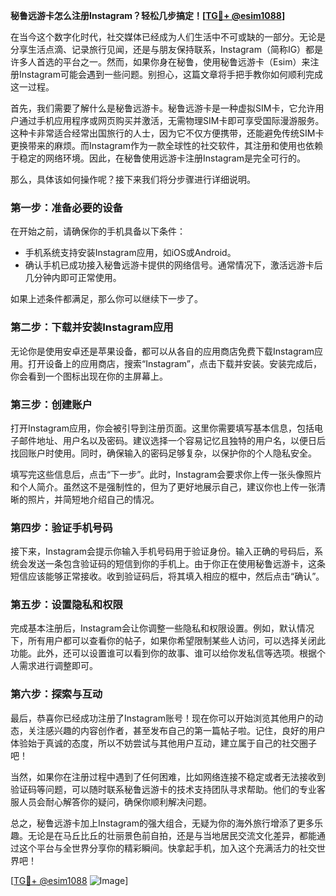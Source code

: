 **秘鲁远游卡怎么注册Instagram？轻松几步搞定！[[TG💪+ @esim1088](https://t.me/s/esim1088)]**

在当今这个数字化时代，社交媒体已经成为人们生活中不可或缺的一部分。无论是分享生活点滴、记录旅行见闻，还是与朋友保持联系，Instagram（简称IG）都是许多人首选的平台之一。然而，如果你身在秘鲁，使用秘鲁远游卡（Esim）来注册Instagram可能会遇到一些问题。别担心，这篇文章将手把手教你如何顺利完成这一过程。

首先，我们需要了解什么是秘鲁远游卡。秘鲁远游卡是一种虚拟SIM卡，它允许用户通过手机应用程序或网页购买并激活，无需物理SIM卡即可享受国际漫游服务。这种卡非常适合经常出国旅行的人士，因为它不仅方便携带，还能避免传统SIM卡更换带来的麻烦。而Instagram作为一款全球性的社交软件，其注册和使用也依赖于稳定的网络环境。因此，在秘鲁使用远游卡注册Instagram是完全可行的。

那么，具体该如何操作呢？接下来我们将分步骤进行详细说明。

### 第一步：准备必要的设备

在开始之前，请确保你的手机具备以下条件：
- 手机系统支持安装Instagram应用，如iOS或Android。
- 确认手机已成功接入秘鲁远游卡提供的网络信号。通常情况下，激活远游卡后几分钟内即可正常使用。

如果上述条件都满足，那么你可以继续下一步了。

### 第二步：下载并安装Instagram应用

无论你是使用安卓还是苹果设备，都可以从各自的应用商店免费下载Instagram应用。打开设备上的应用商店，搜索“Instagram”，点击下载并安装。安装完成后，你会看到一个图标出现在你的主屏幕上。

### 第三步：创建账户

打开Instagram应用，你会被引导到注册页面。这里你需要填写基本信息，包括电子邮件地址、用户名以及密码。建议选择一个容易记忆且独特的用户名，以便日后找回账户时使用。同时，确保输入的密码足够复杂，以保护你的个人隐私安全。

填写完这些信息后，点击“下一步”。此时，Instagram会要求你上传一张头像照片和个人简介。虽然这不是强制性的，但为了更好地展示自己，建议你也上传一张清晰的照片，并简短地介绍自己的情况。

### 第四步：验证手机号码

接下来，Instagram会提示你输入手机号码用于验证身份。输入正确的号码后，系统会发送一条包含验证码的短信到你的手机上。由于你正在使用秘鲁远游卡，这条短信应该能够正常接收。收到验证码后，将其填入相应的框中，然后点击“确认”。

### 第五步：设置隐私和权限

完成基本注册后，Instagram会让你调整一些隐私和权限设置。例如，默认情况下，所有用户都可以查看你的帖子，如果你希望限制某些人访问，可以选择关闭此功能。此外，还可以设置谁可以看到你的故事、谁可以给你发私信等选项。根据个人需求进行调整即可。

### 第六步：探索与互动

最后，恭喜你已经成功注册了Instagram账号！现在你可以开始浏览其他用户的动态，关注感兴趣的内容创作者，甚至发布自己的第一篇帖子啦。记住，良好的用户体验始于真诚的态度，所以不妨尝试与其他用户互动，建立属于自己的社交圈子吧！

当然，如果你在注册过程中遇到了任何困难，比如网络连接不稳定或者无法接收到验证码等问题，可以随时联系秘鲁远游卡的技术支持团队寻求帮助。他们的专业客服人员会耐心解答你的疑问，确保你顺利解决问题。

总之，秘鲁远游卡加上Instagram的强大组合，无疑为你的海外旅行增添了更多乐趣。无论是在马丘比丘的壮丽景色前自拍，还是与当地居民交流文化差异，都能通过这个平台与全世界分享你的精彩瞬间。快拿起手机，加入这个充满活力的社交世界吧！

[[TG💪+ @esim1088](https://t.me/s/esim1088) ![Image](https://i.postimg.cc/4NQfJmqS/Snipaste-2025-05-13-00-14-12.png)]